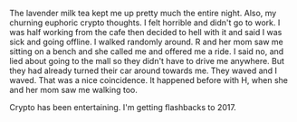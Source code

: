 The lavender milk tea kept me up pretty much the entire night. Also, my churning euphoric crypto thoughts. I felt horrible and didn't go to work. I was half working from the cafe then decided to hell with it and said I was sick and going offline. I walked randomly around. R and her mom saw me sitting on a bench and she called me and offered me a ride. I said no, and lied about going to the mall so they didn't have to drive me anywhere. But they had already turned their car around towards me. They waved and I waved. That was a nice coincidence. It happened before with H, when she and her mom saw me walking too.

Crypto has been entertaining. I'm getting flashbacks to 2017.
